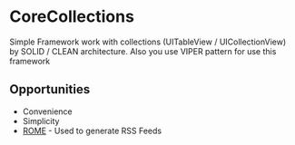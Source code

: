 # CoreCollections
Simple Framework work with collections (UITableView / UICollectionView) by SOLID / CLEAN  architecture. Also you use VIPER pattern for use this framework

## Opportunities

* Сonvenience
* Simplicity
* [ROME](https://rometools.github.io/rome/) - Used to generate RSS Feeds
